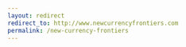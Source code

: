 ```yaml
---
layout: redirect
redirect_to: http://www.newcurrencyfrontiers.com
permalink: /new-currency-frontiers
---
```

